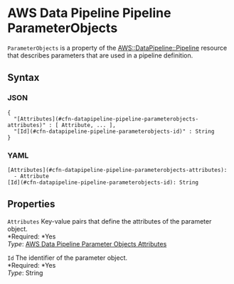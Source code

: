 # AWS Data Pipeline Pipeline ParameterObjects<a name="aws-properties-datapipeline-pipeline-parameterobjects"></a>

`ParameterObjects` is a property of the [AWS::DataPipeline::Pipeline](aws-resource-datapipeline-pipeline.md) resource that describes parameters that are used in a pipeline definition\.

## Syntax<a name="w3ab2c21c14d475b5"></a>

### JSON<a name="aws-properties-datapipeline-pipeline-parameterobjects-syntax.json"></a>

```
{
  "[Attributes](#cfn-datapipeline-pipeline-parameterobjects-attributes)" : [ Attribute, ... ],
  "[Id](#cfn-datapipeline-pipeline-parameterobjects-id)" : String
}
```

### YAML<a name="aws-properties-datapipeline-pipeline-parameterobjects-syntax.yaml"></a>

```
[Attributes](#cfn-datapipeline-pipeline-parameterobjects-attributes):
  - Attribute
[Id](#cfn-datapipeline-pipeline-parameterobjects-id): String
```

## Properties<a name="w3ab2c21c14d475b7"></a>

`Attributes`  <a name="cfn-datapipeline-pipeline-parameterobjects-attributes"></a>
Key\-value pairs that define the attributes of the parameter object\.  
*Required: *Yes  
*Type*: [AWS Data Pipeline Parameter Objects Attributes](aws-properties-datapipeline-pipeline-parameterobjects-attributes.md)

`Id`  <a name="cfn-datapipeline-pipeline-parameterobjects-id"></a>
The identifier of the parameter object\.  
*Required: *Yes  
*Type*: String